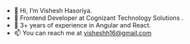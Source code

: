 - 👋 Hi, I’m Vishesh Hasoriya.
- 👀 Frontend Developer at Cognizant Technology Solutions .
- 🌱 3+ years of experience in Angular and React.
- 📫 You can reach me at visheshh16@gmail.com

<!---
vishesh1717/vishesh1717 is a ✨ special ✨ repository because its `README.md` (this file) appears on your GitHub profile.
You can click the Preview link to take a look at your changes.
--->
